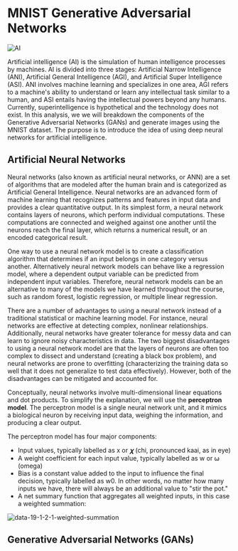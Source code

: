 # MNIST Generative Adversarial Networks

![AI](https://user-images.githubusercontent.com/29410712/209227614-8bae7ea8-825a-4320-a4ca-21b879ab9d1b.jpg)

Artificial intelligence (AI) is the simulation of human intelligence processes by machines. AI is divided into three stages: Artificial Narrow Intelligence (ANI), Artificial General Intelligence (AGI), and Artificial Super Intelligence (ASI). ANI involves machine learning and specializes in one area, AGI refers to a machine's ability to understand or learn any intellectual task similar to a human, and ASI entails having the intellectual powers beyond any humans. Currently, superintelligence is hypothetical and the technology does not exist. In this analysis, we we will breakdown the components of the Generative Adversarial Networks (GANs) and generate images using the MNIST dataset. The purpose is to introduce the idea of using deep neural networks for artificial intelligence. 

## Artificial Neural Networks
Neural networks (also known as artificial neural networks, or ANN) are a set of algorithms that are modeled after the human brain and is categorized as Artificial General Intelligence. Neural networks are an advanced form of machine learning that recognizes patterns and features in input data and provides a clear quantitative output. In its simplest form, a neural network contains layers of neurons, which perform individual computations. These computations are connected and weighed against one another until the neurons reach the final layer, which returns a numerical result, or an encoded categorical result.

One way to use a neural network model is to create a classification algorithm that determines if an input belongs in one category versus another. Alternatively neural network models can behave like a regression model, where a dependent output variable can be predicted from independent input variables. Therefore, neural network models can be an alternative to many of the models we have learned throughout the course, such as random forest, logistic regression, or multiple linear regression.

There are a number of advantages to using a neural network instead of a traditional statistical or machine learning model. For instance, neural networks are effective at detecting complex, nonlinear relationships. Additionally, neural networks have greater tolerance for messy data and can learn to ignore noisy characteristics in data. The two biggest disadvantages to using a neural network model are that the layers of neurons are often too complex to dissect and understand (creating a black box problem), and neural networks are prone to overfitting (characterizing the training data so well that it does not generalize to test data effectively). However, both of the disadvantages can be mitigated and accounted for.

Conceptually, neural networks involve multi-dimensional linear equations and dot products. To simplify the explanation, we will use the **perceptron model**. The perceptron model is a single neural network unit, and it mimics a biological neuron by receiving input data, weighing the information, and producing a clear output.

The perceptron model has four major components:

+ Input values, typically labelled as x or 𝝌 (chi, pronounced kaai, as in eye)
+ A weight coefficient for each input value, typically labelled as w or ⍵ (omega)
+ Bias is a constant value added to the input to influence the final decision, typically labelled as w0. In other words, no matter how many inputs we have, there will always be an additional value to "stir the pot."
+ A net summary function that aggregates all weighted inputs, in this case a weighted summation:

![data-19-1-2-1-weighted-summation](https://user-images.githubusercontent.com/29410712/208508271-b775459f-f379-42a5-9c54-6d8877791f0a.png)

## Generative Adversarial Networks (GANs)
